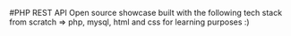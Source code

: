 #PHP REST API
Open source showcase built with the following tech stack from scratch => php, mysql, html and css for learning purposes :)

